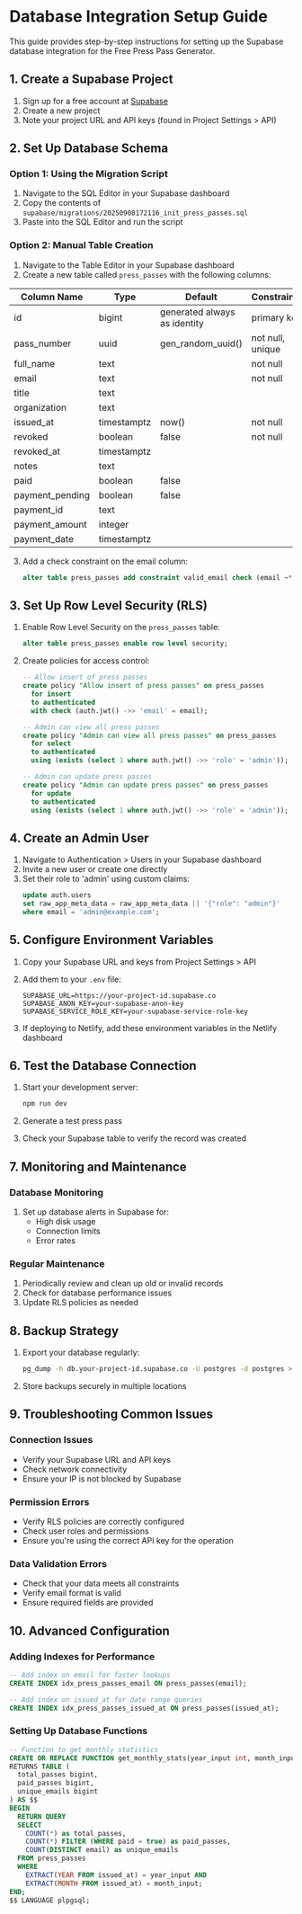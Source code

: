 # Database Integration Setup Guide

This guide provides step-by-step instructions for setting up the Supabase database integration for the Free Press Pass Generator.

## 1. Create a Supabase Project

1. Sign up for a free account at [Supabase](https://supabase.com/)
2. Create a new project
3. Note your project URL and API keys (found in Project Settings > API)

## 2. Set Up Database Schema

### Option 1: Using the Migration Script

1. Navigate to the SQL Editor in your Supabase dashboard
2. Copy the contents of `supabase/migrations/20250908172116_init_press_passes.sql`
3. Paste into the SQL Editor and run the script

### Option 2: Manual Table Creation

1. Navigate to the Table Editor in your Supabase dashboard
2. Create a new table called `press_passes` with the following columns:

| Column Name | Type | Default | Constraints |
|-------------|------|---------|-------------|
| id | bigint | generated always as identity | primary key |
| pass_number | uuid | gen_random_uuid() | not null, unique |
| full_name | text | | not null |
| email | text | | not null |
| title | text | | |
| organization | text | | |
| issued_at | timestamptz | now() | not null |
| revoked | boolean | false | not null |
| revoked_at | timestamptz | | |
| notes | text | | |
| paid | boolean | false | |
| payment_pending | boolean | false | |
| payment_id | text | | |
| payment_amount | integer | | |
| payment_date | timestamptz | | |

3. Add a check constraint on the email column:
   ```sql
   alter table press_passes add constraint valid_email check (email ~* '^[A-Z0-9._%+-]+@[A-Z0-9.-]+\.[A-Z]{2,}$');
   ```

## 3. Set Up Row Level Security (RLS)

1. Enable Row Level Security on the `press_passes` table:
   ```sql
   alter table press_passes enable row level security;
   ```

2. Create policies for access control:
   ```sql
   -- Allow insert of press passes
   create policy "Allow insert of press passes" on press_passes
     for insert
     to authenticated
     with check (auth.jwt() ->> 'email' = email);

   -- Admin can view all press passes
   create policy "Admin can view all press passes" on press_passes
     for select
     to authenticated
     using (exists (select 1 where auth.jwt() ->> 'role' = 'admin'));

   -- Admin can update press passes
   create policy "Admin can update press passes" on press_passes
     for update
     to authenticated
     using (exists (select 1 where auth.jwt() ->> 'role' = 'admin'));
   ```

## 4. Create an Admin User

1. Navigate to Authentication > Users in your Supabase dashboard
2. Invite a new user or create one directly
3. Set their role to 'admin' using custom claims:
   ```sql
   update auth.users
   set raw_app_meta_data = raw_app_meta_data || '{"role": "admin"}'
   where email = 'admin@example.com';
   ```

## 5. Configure Environment Variables

1. Copy your Supabase URL and keys from Project Settings > API
2. Add them to your `.env` file:
   ```
   SUPABASE_URL=https://your-project-id.supabase.co
   SUPABASE_ANON_KEY=your-supabase-anon-key
   SUPABASE_SERVICE_ROLE_KEY=your-supabase-service-role-key
   ```

3. If deploying to Netlify, add these environment variables in the Netlify dashboard

## 6. Test the Database Connection

1. Start your development server:
   ```bash
   npm run dev
   ```

2. Generate a test press pass
3. Check your Supabase table to verify the record was created

## 7. Monitoring and Maintenance

### Database Monitoring

1. Set up database alerts in Supabase for:
   - High disk usage
   - Connection limits
   - Error rates

### Regular Maintenance

1. Periodically review and clean up old or invalid records
2. Check for database performance issues
3. Update RLS policies as needed

## 8. Backup Strategy

1. Export your database regularly:
   ```bash
   pg_dump -h db.your-project-id.supabase.co -U postgres -d postgres > backup.sql
   ```

2. Store backups securely in multiple locations

## 9. Troubleshooting Common Issues

### Connection Issues

- Verify your Supabase URL and API keys
- Check network connectivity
- Ensure your IP is not blocked by Supabase

### Permission Errors

- Verify RLS policies are correctly configured
- Check user roles and permissions
- Ensure you're using the correct API key for the operation

### Data Validation Errors

- Check that your data meets all constraints
- Verify email format is valid
- Ensure required fields are provided

## 10. Advanced Configuration

### Adding Indexes for Performance

```sql
-- Add index on email for faster lookups
CREATE INDEX idx_press_passes_email ON press_passes(email);

-- Add index on issued_at for date range queries
CREATE INDEX idx_press_passes_issued_at ON press_passes(issued_at);
```

### Setting Up Database Functions

```sql
-- Function to get monthly statistics
CREATE OR REPLACE FUNCTION get_monthly_stats(year_input int, month_input int)
RETURNS TABLE (
  total_passes bigint,
  paid_passes bigint,
  unique_emails bigint
) AS $$
BEGIN
  RETURN QUERY
  SELECT
    COUNT(*) as total_passes,
    COUNT(*) FILTER (WHERE paid = true) as paid_passes,
    COUNT(DISTINCT email) as unique_emails
  FROM press_passes
  WHERE 
    EXTRACT(YEAR FROM issued_at) = year_input AND
    EXTRACT(MONTH FROM issued_at) = month_input;
END;
$$ LANGUAGE plpgsql;
```